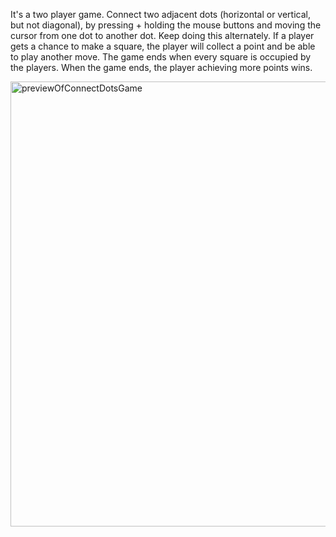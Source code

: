 
It's a two player game. Connect two adjacent dots (horizontal or vertical, but not diagonal), by pressing + holding the mouse buttons and moving the cursor from one dot to another dot.
Keep doing this alternately. If a player gets a chance to make a square, the player will collect a point and be able to play another move. The game ends when every square is occupied by the players.
When the game ends, the player achieving more points wins.

<img width="712" alt="previewOfConnectDotsGame" src="https://github.com/user-attachments/assets/6688bc9c-d74f-4ee0-b6f6-cf3676a249fe" />
